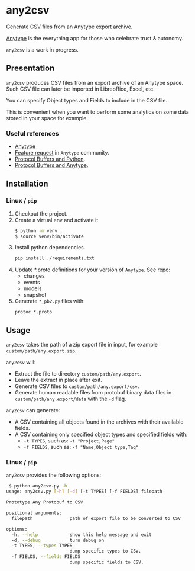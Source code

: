# any2csv
Generate CSV files from an Anytype export archive.

[Anytype](https://anytype.io/) is the everything app for those
who celebrate trust & autonomy.

`any2csv` is a work in progress.

## Presentation

`any2csv` produces CSV files from an export archive of an Anytype space.
Such CSV file can later be imported in Libreoffice, Excel, etc.

You can specify Object types and Fields to include in the CSV file.

This is convenient when you want to perform some analytics on some data stored 
in your space for example.

### Useful references

* [Anytype](https://anytype.io/) 
* [Feature request](https://community.anytype.io/t/csv-excel-export/2781/18) in `Anytype` community.
* [Protocol Buffers and Python](https://protobuf.dev/getting-started/pythontutorial/).
* [Protocol Buffers and Anytype](https://github.com/anyproto/any-block).

## Installation

### Linux / `pip`
1. Checkout the project.
2. Create a virtual env and activate it
   ``` bash
   $ python -m venv .
   $ source venv/bin/activate
   ```
3. Install python dependencies.
   ``` bash
   pip install ./requirements.txt
   ```
4. Update *.proto definitions for your version of `Anytype`.
See [repo](https://github.com/anyproto/any-block):
   * changes
   * events
   * models
   * snapshot
5. Generate `*_pb2.py` files with: 
   ```
   protoc *.proto
   ```

## Usage

`any2csv` takes the path of a zip export file in input, for example
`custom/path/any.export.zip`.

`any2csv` will:
* Extract the file to directory `custom/path/any.export`.
* Leave the extract in place after exit.
* Generate CSV files to `custom/path/any.export/csv`.
* Generate human readable files from protobuf binary data files in
`custom/path/any.export/data` with the `-d` flag.

`any2csv` can generate:
* A CSV containing all objects found in the archives with their
available fields.
* A CSV containing only specified object types and specified fields with:
   * `-t TYPES`, such as: `-t "Project,Page"`
   * `-f FIELDS`, such as: `-f "Name,Object type,Tag"`

### Linux / `pip`
`any2csv` provides the following options:

``` bash
 $ python any2csv.py -h 
usage: any2csv.py [-h] [-d] [-t TYPES] [-f FIELDS] filepath

Prototype Any Protobuf to CSV

positional arguments:
  filepath              path of export file to be converted to CSV

options:
  -h, --help            show this help message and exit
  -d, --debug           turn debug on
  -t TYPES, --types TYPES
                        dump specific types to CSV.
  -f FIELDS, --fields FIELDS
                        dump specific fields to CSV.
```
